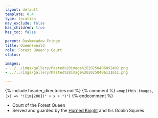 ```yaml
---
layout: default
template: 0.4
type: location
nav_exclude: false
has_children: true
has_toc: false

parent: Duskmeadow Fringe
title: Queensweald
role: Forest Queen's Court
status: 

images:
- ../../imgs/gallery/Pasted%20image%2020250406092402.png
- ../../imgs/gallery/Pasted%20image%2020250406111611.png

---
```


{% include header_directories.md %}
{% comment %}
`=map(this.images, (x) => "![im|200](" + x + ")")`
{% endcomment %}


- Court of the Forest Queen
- Served and guarded by the [Horned Knight](HornedKnight.md) and his Goblin Squires

